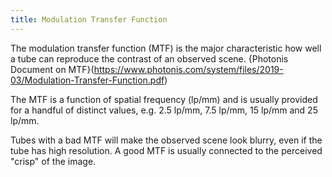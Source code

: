 ```yaml
---
title: Modulation Transfer Function
---
```


The modulation transfer function (MTF) is the major characteristic how well a tube can reproduce
the contrast of an observed scene. {Photonis Document on MTF}(https://www.photonis.com/system/files/2019-03/Modulation-Transfer-Function.pdf)

The MTF is a function of spatial frequency (lp/mm) and is usually provided for a handful of distinct values,
e.g. 2.5 lp/mm, 7.5 lp/mm, 15 lp/mm and 25 lp/mm.

Tubes with a bad MTF will make the observed scene look blurry, even if the tube has high resolution.
A good MTF is usually connected to the perceived "crisp" of the image.